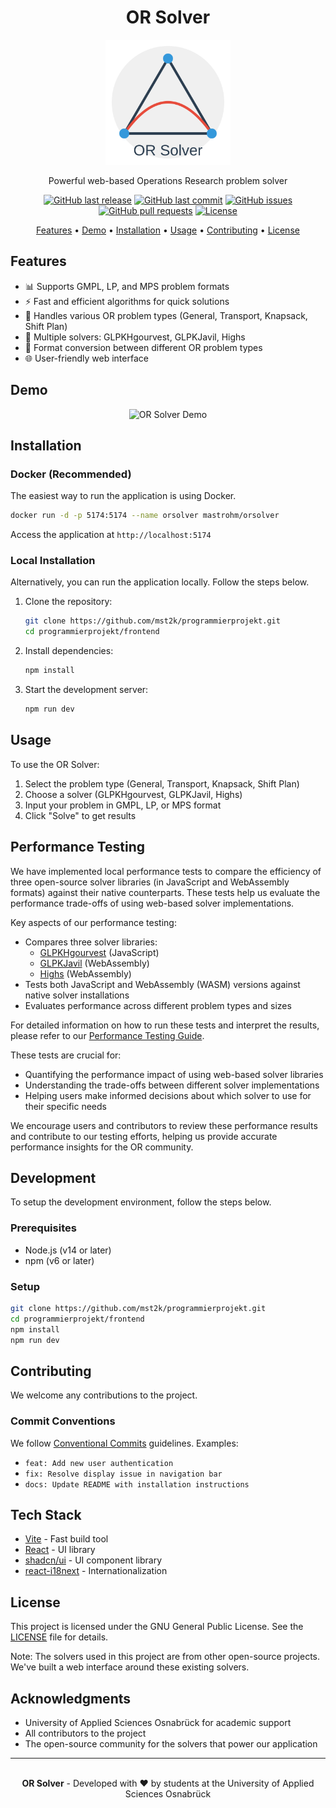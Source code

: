 <div align="center">

# OR Solver

<img src="./frontend/public/logo.svg" alt="OR Solver Logo" width="200" height="200">

Powerful web-based Operations Research problem solver

[![GitHub last release](https://img.shields.io/github/v/release/mst2k/programmierprojekt)](https://github.com/mst2k/programmierprojekt/releases)
[![GitHub last commit](https://img.shields.io/github/last-commit/mst2k/programmierprojekt)](https://github.com/mst2k/programmierprojekt/commits/main)
[![GitHub issues](https://img.shields.io/github/issues-raw/mst2k/programmierprojekt)](https://github.com/mst2k/programmierprojekt/issues)
[![GitHub pull requests](https://img.shields.io/github/issues-pr/mst2k/programmierprojekt)](https://github.com/mst2k/programmierprojekt/pulls)
[![License](https://img.shields.io/github/license/mst2k/programmierprojekt)](https://github.com/mst2k/programmierprojekt/blob/main/LICENSE)

[Features](#features) • [Demo](#demo) • [Installation](#installation) • [Usage](#usage) • [Contributing](#contributing) • [License](#license)

</div>

## Features

- 📊 Supports GMPL, LP, and MPS problem formats
- ⚡ Fast and efficient algorithms for quick solutions
- 🧩 Handles various OR problem types (General, Transport, Knapsack, Shift Plan)
- 🔧 Multiple solvers: GLPKHgourvest, GLPKJavil, Highs
- 🔄 Format conversion between different OR problem types
- 🌐 User-friendly web interface

## Demo

<div align="center">
  <img src="./frontend/public/demo_en.gif" alt="OR Solver Demo" width="600">
</div>

## Installation

### Docker (Recommended)

The easiest way to run the application is using Docker.

```bash
docker run -d -p 5174:5174 --name orsolver mastrohm/orsolver
```

Access the application at `http://localhost:5174`

### Local Installation

Alternatively, you can run the application locally. Follow the steps below.

1. Clone the repository:
   ```bash
   git clone https://github.com/mst2k/programmierprojekt.git
   cd programmierprojekt/frontend
   ```

2. Install dependencies:
   ```bash
   npm install
   ```

3. Start the development server:
   ```bash
   npm run dev
   ```

## Usage

To use the OR Solver:

1. Select the problem type (General, Transport, Knapsack, Shift Plan)
2. Choose a solver (GLPKHgourvest, GLPKJavil, Highs)
3. Input your problem in GMPL, LP, or MPS format
4. Click "Solve" to get results

## Performance Testing

We have implemented local performance tests to compare the efficiency of three open-source solver libraries (in JavaScript and WebAssembly formats) against their native counterparts. These tests help us evaluate the performance trade-offs of using web-based solver implementations.

Key aspects of our performance testing:
- Compares three solver libraries:
  - [GLPKHgourvest](https://github.com/hgourvest/glpk.js) (JavaScript)
  - [GLPKJavil](https://github.com/jvail/glpk.js/) (WebAssembly) 
  - [Highs](https://github.com/lovasoa/highs-js) (WebAssembly)
- Tests both JavaScript and WebAssembly (WASM) versions against native solver installations
- Evaluates performance across different problem types and sizes

For detailed information on how to run these tests and interpret the results, please refer to our [Performance Testing Guide](./performanceLocal/README.md).

These tests are crucial for:
- Quantifying the performance impact of using web-based solver libraries
- Understanding the trade-offs between different solver implementations
- Helping users make informed decisions about which solver to use for their specific needs

We encourage users and contributors to review these performance results and contribute to our testing efforts, helping us provide accurate performance insights for the OR community.

## Development

To setup the development environment, follow the steps below.

### Prerequisites

- Node.js (v14 or later)
- npm (v6 or later)

### Setup

```bash
git clone https://github.com/mst2k/programmierprojekt.git
cd programmierprojekt/frontend
npm install
npm run dev
```

## Contributing

We welcome any contributions to the project.

### Commit Conventions

We follow [Conventional Commits](https://www.conventionalcommits.org/) guidelines. Examples:

- `feat: Add new user authentication`
- `fix: Resolve display issue in navigation bar`
- `docs: Update README with installation instructions`

## Tech Stack

- [Vite](https://vitejs.dev/) - Fast build tool
- [React](https://reactjs.org/) - UI library
- [shadcn/ui](https://ui.shadcn.com/) - UI component library
- [react-i18next](https://react.i18next.com/) - Internationalization

## License

This project is licensed under the GNU General Public License. See the [LICENSE](LICENSE) file for details.

Note: The solvers used in this project are from other open-source projects. We've built a web interface around these existing solvers.

## Acknowledgments

- University of Applied Sciences Osnabrück for academic support
- All contributors to the project
- The open-source community for the solvers that power our application

---

<br/>
<div align="center">
  <strong>OR Solver</strong> - Developed with ❤️ by students at the University of Applied Sciences Osnabrück
</div>